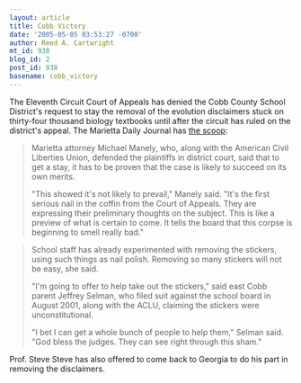 ```yaml
---
layout: article
title: Cobb Victory
date: '2005-05-05 03:53:27 -0700'
author: Reed A. Cartwright
mt_id: 938
blog_id: 2
post_id: 938
basename: cobb_victory
---
```

The Eleventh Circuit Court of Appeals has denied the Cobb County School District's request to stay the removal of the evolution disclaimers stuck on thirty-four thousand biology textbooks until after the circuit has ruled on the district's appeal.  The Marietta Daily Journal has [the scoop](http://www.mdjonline.com/268/10182289.txt):

> Marietta attorney Michael Manely, who, along with the American Civil Liberties Union, defended the plaintiffs in district court, said that to get a stay, it has to be proven that the case is likely to succeed on its own merits.
> 
> "This showed it's not likely to prevail," Manely said. "It's the first serious nail in the coffin from the Court of Appeals. They are expressing their preliminary thoughts on the subject. This is like a preview of what is certain to come. It tells the board that this corpse is beginning to smell really bad."

> School staff has already experimented with removing the stickers, using such things as nail polish. Removing so many stickers will not be easy, she said.
> 
> "I'm going to offer to help take out the stickers," said east Cobb parent Jeffrey Selman, who filed suit against the school board in August 2001, along with the ACLU, claiming the stickers were unconstitutional.
> 
> "I bet I can get a whole bunch of people to help them," Selman said. "God bless the judges. They can see right through this sham."

Prof. Steve Steve has also offered to come back to Georgia to do his part in removing the disclaimers.

